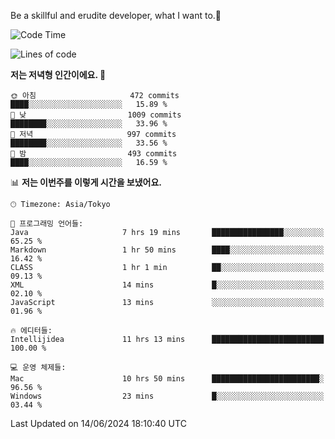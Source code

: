 Be a skillful and erudite developer, what I want to.👶

<!--START_SECTION:waka-->
![Code Time](http://img.shields.io/badge/Code%20Time-879%20hrs%2059%20mins-blue)

![Lines of code](https://img.shields.io/badge/%EC%A0%80%EB%8A%94%20%EC%97%AC%ED%83%9C%EA%B9%8C%EC%A7%80%20-2.3%20million%20%EC%A4%84%EC%9D%98%20%EC%BD%94%EB%93%9C%EB%A5%BC%20%EC%9E%91%EC%84%B1%ED%96%88%EC%96%B4%EC%9A%94.-blue)

**저는 저녁형 인간이에요. 🦉** 

```text
🌞 아침                     472 commits         ████░░░░░░░░░░░░░░░░░░░░░   15.89 % 
🌆 낮　                     1009 commits        ████████░░░░░░░░░░░░░░░░░   33.96 % 
🌃 저녁                     997 commits         ████████░░░░░░░░░░░░░░░░░   33.56 % 
🌙 밤　                     493 commits         ████░░░░░░░░░░░░░░░░░░░░░   16.59 % 
```


📊 **저는 이번주를 이렇게 시간을 보냈어요.** 

```text
🕑︎ Timezone: Asia/Tokyo

💬 프로그래밍 언어들: 
Java                     7 hrs 19 mins       ████████████████░░░░░░░░░   65.25 % 
Markdown                 1 hr 50 mins        ████░░░░░░░░░░░░░░░░░░░░░   16.42 % 
CLASS                    1 hr 1 min          ██░░░░░░░░░░░░░░░░░░░░░░░   09.13 % 
XML                      14 mins             █░░░░░░░░░░░░░░░░░░░░░░░░   02.10 % 
JavaScript               13 mins             ░░░░░░░░░░░░░░░░░░░░░░░░░   01.96 % 

🔥 에디터들: 
Intellijidea             11 hrs 13 mins      █████████████████████████   100.00 % 

💻 운영 체제들: 
Mac                      10 hrs 50 mins      ████████████████████████░   96.56 % 
Windows                  23 mins             █░░░░░░░░░░░░░░░░░░░░░░░░   03.44 % 
```


 Last Updated on 14/06/2024 18:10:40 UTC
<!--END_SECTION:waka-->
